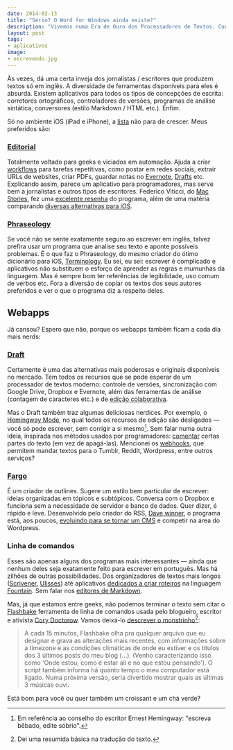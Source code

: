 ```yaml
---
date: 2014-02-13
title: "Sério? O Word for Windows ainda existe?"
description: "Vivemos numa Era de Ouro dos Processadores de Textos. Confira alguns exemplos de aplicativos bem peculiares"
layout: post
tags:
- aplicativos
image:
- escrevendo.jpg
---
```



Às vezes, dá uma certa inveja dos jornalistas / escritores que produzem textos só em inglês. A diversidade de ferramentas disponíveis para eles é absurda. Existem aplicativos para todos os tipos de concepções de escrita: corretores ortográficos, controladores de versões, programas de análise sintática, conversores (estilo Markdown / HTML etc.). Enfim.

Só no ambiente iOS (iPad e iPhone), a [lista](http://brettterpstra.com/ios-text-editors/) não para de crescer. Meus preferidos são:

### [Editorial](http://omz-software.com/editorial/)
Totalmente voltado para geeks e viciados em automação. Ajuda a criar [workflows](http://www.editorial-workflows.com/) para tarefas repetitivas, como postar em redes sociais, extrair URLs de websites, criar PDFs, guardar notas no [Evernote](https://evernote.com/), [Drafts](http://agiletortoise.com/drafts/) etc. Explicando assim, parece um aplicativo para programadores, mas serve bem a jornalistas e outros tipos de escritores. Federico Viticci, do [Mac Stories](http://www.macstories.net/), fez uma [excelente resenha](http://www.macstories.net/stories/editorial-for-ipad-review/) do programa, além de uma matéria comparando [diversas alternativas para iOS](http://www.macstories.net/stories/comparing-my-favorite-ios-text-editors/).

### [Phraseology](http://agiletortoise.com/phraseology/)
Se você não se sente exatamente seguro ao escrever em inglês, talvez prefira usar um programa que analise seu texto e aponte possíveis problemas. É o que faz o Phraseology, do mesmo criador do ótimo dicionário para iOS, [Terminology](http://agiletortoise.com/terminology/index.html). Eu sei, eu sei: escrever é complicado e aplicativos não substituem o esforço de aprender as regras e mumunhas da linguagem. Mas é sempre bom ter referências de legibilidade, uso comum de verbos etc. Fora a diversão de copiar os textos dos seus autores preferidos e ver o que o programa diz a respeito deles.

## Webapps

Já cansou? Espero que não, porque os webapps também ficam a cada dia mais nerds:

### [Draft](https://draftin.com/)

Certamente é uma das alternativas mais poderosas e originais disponíveis no mercado. Tem todos os recursos que se pode esperar de um processador de textos moderno: controle de versões, sincronização com Google Drive, Dropbox e Evernote, além das ferramentas de análise (contagem de caracteres etc.) e de [edição colaborativa](http://docs.withdraft.com/#team-collaboration).

Mas o Draft também traz algumas deliciosas nerdices. Por exemplo, o [Hemingway Mode](http://docs.withdraft.com/#hemingway-mode), no qual todos os recursos de edição são desligados — você só pode escrever, sem corrigir a si mesmo[^1]. Sem falar numa outra ideia, inspirada nos métodos usados por programadores: [comentar](http://docs.withdraft.com/#context-aware-comments) certas partes do texto (em vez de apagá-las). Mencionei os [webhooks](https://draftin.com/documents/69898?token=5fjKKlZ0-AeBzqj_RAftAGdzRzl9VBfBHj5wpSWm_gU), que permitem mandar textos para o Tumblr, Reddit, Wordpress, entre outros serviços?

### [Fargo](http://fargo.io/)

É um criador de outlines. Sugere um estilo bem particular de escrever: ideias organizadas em tópicos e subtópicos. Conversa com o Dropbox e funciona sem a necessidade de servidor e banco de dados. Quer dizer, é rápido e leve. Desenvolvido pelo criador do RSS, [Dave winner](http://scripting.com/), o programa está, aos poucos, [evoluindo para se tornar um CMS](http://scripting.com/2014/02/09/whyFargo2TechnologyIsExciting.html) e competir na área do Wordpress.

### Linha de comandos

Esses são apenas alguns dos programas mais interessantes — ainda que nenhum deles seja exatamente feito para escrever em português. Mas há zilhões de outras possibilidades. Dos organizadores de textos mais longos ([Scrivener](http://www.literatureandlatte.com/), [Ulisses](http://www.ulyssesapp.com/)) até aplicativos [dedicados a criar roteiros](http://fountain.io/apps) na linguagem [Fountain](http://fountain.io/). Sem falar nos [editores de Markdown](http://caosordenado.com/screencast-escrevendo-em-markdown-no-wordpress/).

Mas, já que estamos entre geeks, não podemos terminar o texto sem citar o [Flashbake](http://craphound.com/?p=2171) ferramenta de linha de comandos usada pelo blogueiro, escritor e ativista [Cory Doctorow](https://en.wikipedia.org/wiki/Cory_Doctorow). Vamos deixá-lo [descrever o monstrinho](http://craphound.com/?p=2171)[^2]:

> A cada 15 minutos, Flashbake olha pra qualquer arquivo que eu designar e grava as alterações mais recentes, com informações sobre a timezone e as condições climáticas de onde eu estiver e os títulos dos 3 últimos posts do meu blog (…). (Venho caracterizando isso como 'Onde estou, como é estar ali e no que estou pensando'). O script também informa há quanto tempo o meu computador está ligado. Numa próxima versão, seria divertido mostrar quais as últimas 3 músicas ouvi.

Está bom para você ou quer também um croissant e um chá verde?

[^1]: Em referência ao conselho do escritor Ernest Hemingway: "escreva bêbado, edite sóbrio".
[^2]: Dei uma resumida básica na tradução do texto.